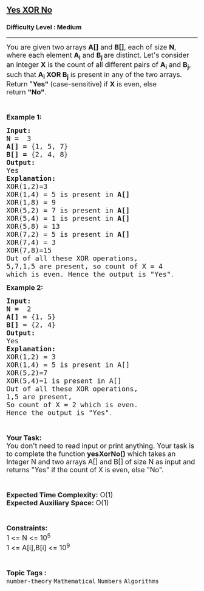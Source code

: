 <h2><a href="https://www.geeksforgeeks.org/problems/yes-xor-no2901/1?page=1&category=Numbers&difficulty=Easy,Medium,Hard&status=unsolved&sortBy=submissions">Yes XOR No</a></h2><h3>Difficulty Level : Medium</h3><hr><div class="problems_problem_content__Xm_eO"><p><span style="font-size:18px">You are given two arrays <strong>A[]</strong> and <strong>B[]</strong>, each of size <strong>N</strong>, where each element&nbsp;<strong>A<sub>i</sub></strong>&nbsp;and <strong>B<sub>j&nbsp;</sub></strong>are&nbsp;distinct. Let's consider an integer&nbsp;<strong>X</strong> is the count&nbsp;of all different pairs of <strong>A<sub>i</sub></strong>&nbsp;and <strong>B<sub>j</sub></strong>, such that <strong>A<sub>i</sub>&nbsp;XOR&nbsp;B<sub>j</sub></strong>&nbsp;is present in any of the two arrays. Return "<strong>Yes"&nbsp;</strong>(case-sensitive)<strong>&nbsp;</strong>if&nbsp;<strong>X</strong> is even, else return&nbsp;<strong>"No"</strong>.</span></p>

<p>&nbsp;</p>

<p><span style="font-size:18px"><strong>Example 1:</strong></span></p>

<pre><span style="font-size:18px"><strong>Input:</strong></span>
<span style="font-size:18px"><strong>N = </strong> 3</span>
<span style="font-size:18px"><strong>A[] = </strong>{1, 5, 7}</span>
<span style="font-size:18px"><strong>B[] = </strong>{2, 4, 8}</span>
<span style="font-size:18px"><strong>Output:</strong></span>
<span style="font-size:18px">Yes</span>
<span style="font-size:18px"><strong>Explanation:</strong></span>
<span style="font-size:18px">XOR(1,2)=3
XOR(1,4) = 5 is present in <strong>A[]</strong>
XOR(1,8) = 9
XOR(5,2) = 7 is present in <strong>A[]</strong>
XOR(5,4) = 1 is present in <strong>A[]</strong>
XOR(5,8) = 13
XOR(7,2) = 5 is present in <strong>A[]</strong>
XOR(7,4) = 3
XOR(7,8)=15
Out of all these XOR operations, 
5,7,1,5 are present, so count of X = 4 
which is even. Hence the output is "Yes"</span>.</pre>

<p><span style="font-size:18px"><strong>Example 2:</strong></span></p>

<pre><span style="font-size:18px"><strong>Input:</strong></span>
<span style="font-size:18px"><strong>N = </strong> 2</span>
<span style="font-size:18px"><strong>A[] = </strong>{1, 5}</span>
<span style="font-size:18px"><strong>B[] = </strong>{2, 4}</span>
<span style="font-size:18px"><strong>Output:</strong></span>
<span style="font-size:18px">Yes</span>
<span style="font-size:18px"><strong>Explanation:</strong></span>
<span style="font-size:18px">XOR(1,2) = 3
XOR(1,4) = 5 is present in A[]
XOR(5,2)=7
XOR(5,4)=1 is present in A[]
Out of all these XOR operations,
1,5 are present,
So count of X = 2 which is even.
Hence the output is "Yes"</span>.</pre>

<p>&nbsp;</p>

<p><span style="font-size:18px"><strong>Your Task:</strong><br>
You don't need to read input or print anything. Your task is to complete the function <strong>yesXorNo()</strong> which takes an Integer N and two arrays A[] and B[] of size N as input and returns "Yes" if the count of X is even, else "No".</span></p>

<p>&nbsp;</p>

<p><span style="font-size:18px"><strong>Expected Time Complexity:</strong> O(1)<br>
<strong>Expected Auxiliary Space:</strong> O(1)</span></p>

<p>&nbsp;</p>

<p><span style="font-size:18px"><strong>Constraints:</strong></span><br>
<span style="font-size:18px">1 &lt;= N &lt;= 10<sup>5</sup></span><br>
<span style="font-size:18px">1 &lt;= A[i],B[i] &lt;= 10<sup>9</sup></span></p>
</div><br><p><span style=font-size:18px><strong>Topic Tags : </strong><br><code>number-theory</code>&nbsp;<code>Mathematical</code>&nbsp;<code>Numbers</code>&nbsp;<code>Algorithms</code>&nbsp;